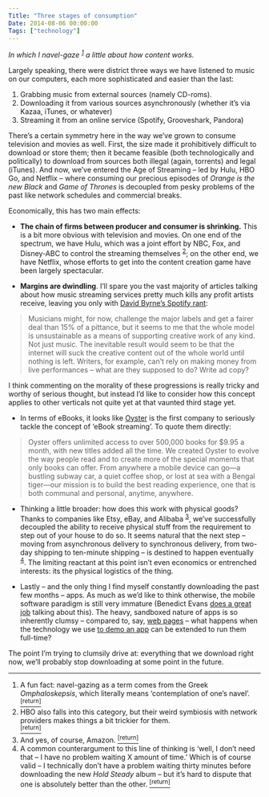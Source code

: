 ```yaml
---
Title: "Three stages of consumption"
Date: 2014-08-06 00:00:00
Tags: ["technology"]
---
```


<p><em>In which I navel-gaze <sup class="footnote-ref" id="fnref:1"><a href="#fn:1" rel="footnote">1</a></sup> a little about how content works.</em></p>


<p>Largely speaking, there were district three ways we have listened to music on our computers, each more sophisticated and easier than the last:</p>


<ol>
<li>Grabbing music from external sources (namely CD-roms).</li>
<li>Downloading it from various sources asynchronously (whether it’s via Kazaa, iTunes, or whatever)</li>
<li>Streaming it from an online service (Spotify, Grooveshark, Pandora)</li>
</ol>


<p>There’s a certain symmetry here in the way we’ve grown to consume television and movies as well.  First, the size made it prohibitively difficult to download or store them; then it became feasible (both technologically and politically) to download from sources both illegal (again, torrents) and legal (iTunes).  And now, we’ve entered the Age of Streaming – led by Hulu, HBO Go, and Netflix – where consuming our precious episodes of <em>Orange is the new Black</em> and <em>Game of Thrones</em> is decoupled from pesky problems of the past like network schedules and commercial breaks.</p>


<p>Economically, this has two main effects:</p>


<ul>
<li><p><strong>The chain of firms between producer and consumer is shrinking.</strong>  This is a bit more obvious with television and movies.  On one end of the spectrum, we have Hulu, which was a joint effort by NBC, Fox, and Disney-ABC to control the streaming themselves <sup class="footnote-ref" id="fnref:2"><a href="#fn:2" rel="footnote">2</a></sup>; on the other end, we have Netflix, whose efforts to get into the content creation game have been largely spectacular.</p></li>
<li><p><strong>Margins are dwindling</strong>.  I’ll spare you the vast majority of articles talking about how music streaming services pretty much kills any profit artists receive, leaving you only with <a href="http://www.theguardian.com/music/2013/oct/11/david-byrne-internet-content-world">David Byrne’s Spotify rant</a>:</p></li>
</ul>


<blockquote>
<p>Musicians might, for now, challenge the major labels and get a fairer deal than 15% of a pittance, but it seems to me that the whole model is unsustainable as a means of supporting creative work of any kind. Not just music. The inevitable result would seem to be that the internet will suck the creative content out of the whole world until nothing is left. Writers, for example, can’t rely on making money from live performances – what are they supposed to do? Write ad copy?</p>
</blockquote>


<p>I think commenting on the morality of these progressions is really tricky and worthy of serious thought, but instead I’d like to consider how this concept applies to other verticals not quite yet at that vaunted third stage yet.</p>


<ul>
<li>In terms of eBooks, it looks like <a href="https://www.oysterbooks.com/">Oyster</a> is the first company to seriously tackle the concept of ‘eBook streaming’.  To quote them directly:</li>
</ul>


<blockquote>
<p>Oyster offers unlimited access to over 500,000 books for $9.95 a month, with new titles added all the time.  We created Oyster to evolve the way people read and to create more of the special moments that only books can offer. From anywhere a mobile device can go—a bustling subway car, a quiet coffee shop, or lost at sea with a Bengal tiger—our mission is to build the best reading experience, one that is both communal and personal, anytime, anywhere.</p>
</blockquote>


<ul>
<li><p>Thinking a little broader: how does this work with physical goods?  Thanks to companies like Etsy, eBay, and Alibaba <sup class="footnote-ref" id="fnref:3"><a href="#fn:3" rel="footnote">3</a></sup>, we’ve successfully decoupled the ability to receive physical stuff from the requirement to step out of your house to do so.  It seems natural that the next step – moving from asynchronous delivery to synchronous delivery, from two-day shipping to ten-minute shipping – is destined to happen eventually <sup class="footnote-ref" id="fnref:4"><a href="#fn:4" rel="footnote">4</a></sup>.  The limiting reactant at this point isn’t even economics or entrenched interests: its the physical logistics of the thing.</p></li>
<li><p>Lastly – and the only thing I find myself constantly downloading the past few months – apps.  As much as we’d like to think otherwise, the mobile software paradigm is still very immature (Benedict Evans <a href="http://ben-evans.com/benedictevans/2013/8/15/app-stores-portals-and-discovery">does a great job</a> talking about this).  The heavy, sandboxed nature of apps is so inherently clumsy – compared to, say, <a href="http://xkcd.com/1367/">web pages</a> – what happens when the technology we use <a href="http://www.appdemostore.com/">to demo an app</a> can be extended to run them full-time?</p></li>
</ul>


<p>The point I’m trying to clumsily drive at: everything that we download right now, we’ll probably stop downloading at some point in the future.</p>


<div class="footnotes">
<hr/>
<ol>
<li id="fn:1">A fun fact: navel-gazing as a term comes from the Greek <em>Omphaloskepsis</em>, which literally means ‘contemplation of one’s navel’.
 <a class="footnote-return" href="#fnref:1"><sup>[return]</sup></a></li>
<li id="fn:2">HBO also falls into this category, but their weird symbiosis with network providers makes things a bit trickier for them.<br/>
<a class="footnote-return" href="#fnref:2"><sup>[return]</sup></a></li>
<li id="fn:3">And yes, of course, Amazon.
 <a class="footnote-return" href="#fnref:3"><sup>[return]</sup></a></li>
<li id="fn:4">A common counterargument to this line of thinking is ‘well, I don’t need that – I have no problem waiting X amount of time.’  Which is of course valid – I technically don’t have a problem waiting thirty minutes before downloading the new <em>Hold Steady</em> album – but it’s hard to dispute that one is absolutely better than the other.
 <a class="footnote-return" href="#fnref:4"><sup>[return]</sup></a></li>
</ol>
</div>
	